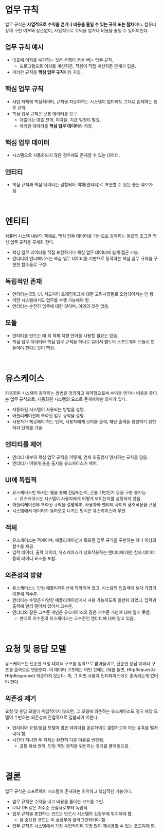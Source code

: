 # 업무 규칙

업무 규칙은 **사업적으로 수익을 얻거나 비용을 줄일 수 있는 규칙 또는 절차**이다. 컴퓨터상의 구현 여부와 상관없이, 사업적으로 수익을 얻거나 비용을 줄일 수 있어야한다.

## 업무 규칙 예시

* 대출에 이자를 부과하는 것은 은행이 돈을 버는 업무 규칙.
    * 프로그램으로 이자를 계산하든, 직원이 직접 계산하든 관계가 없음.
* 이러한 규칙을 **핵심 업무 규칙**이라 지칭.

## 핵심 업무 규칙

* 사업 자체에 핵심적이며, 규칙을 자동화하는 시스템이 없더라도 그대로 존재하는 업무 규칙.
* 핵심 업무 규칙은 보통 데이터를 요구.
    * 대출에는 대출 잔액, 이자율, 지급 일정이 필요.
    * 이러한 데이터를 **핵심 업무 데이터**라 지칭.

## 핵심 업무 데이터

* 시스템으로 자동화되지 않은 경우에도 존재할 수 있는 데이터.

## 엔티티

* 핵심 규칙과 핵심 데이터는 결합되어 객체(엔티티)로 표현할 수 있는 좋은 후보가 됨.

<br/>

# 엔티티

컴퓨터 시스템 내부의 객체로, 핵심 업무 데이터를 기반으로 동작하는 일련의 조그만 핵심 업무 규칙을 구체화 한다.

* 핵심 업무 데이터를 직접 포함하거나 핵심 업무 데이터에 쉽게 접근 가능.
* 엔티티의 인터페이스는 핵심 업무 데이터를 기반으로 동작하는 핵심 업무 규칙을 구현한 함수들로 구성.

## 독립적인 존재

* 엔티티는 DB, UI, 서드파티 프레임워크에 대한 고려사항들로 오염되어서는 안 됨.
* 어떤 시스템에서도 업무를 수행 가능해야 함.
* 엔티티는 순전히 업무에 대한 것이며, 이외의 것은 없음.

## 모듈

* 엔티티를 만드는 데 꼭 객체 지향 언어를 사용할 필요는 없음.
* 핵심 업무 데이터와 핵심 업무 규칙을 하나로 묶어서 별도의 소프트웨어 모듈로 만들어야 한다는것이 핵심.

<br/>

# 유스케이스

자동화된 시스템이 동작하는 방법을 정의하고 제약함으로써 수익을 얻거나 비용을 줄이는 업무 규칙으로, 자동화된 시스템의 요소로 존재해야만 의미가 있다.

* 자동화된 시스템이 사용되는 방법을 설명.
* 애플리케이션에 특화된 업무 규칙을 설명.
* 사용자가 제공해야 하는 입력, 사용자에게 보여줄 출력, 해당 출력을 생성하기 위한 처리 단계를 기술.

## 엔티티를 제어

* 엔티티 내부의 핵심 업무 규칙을 어떻게, 언제 호출할지 명시하는 규칙을 담음.
* 엔티티가 어떻게 춤을 출지를 유스케이스가 제어.

## UI에 독립적

* 유스케이스만 봐서는 웹을 통해 전달되는지, 콘솔 기반인지 등을 구분 불가능.
    * 유스케이스는 시스템이 사용자에게 어떻게 보이는지를 설명하지 않음.
* 애플리케이션에 특화된 규칙을 설명하며, 사용자와 엔티티 사이의 상호작용을 규정.
* 시스템에서 데이터가 들어오고 나가는 방식은 유스케이스와 무관.

## 객체

* 유스케이스는 객체이며, 애플리케이션에 특화된 업무 규칙을 구현하는 하나 이상의 함수를 제공.
* 입력 데이터, 출력 데이터, 유스케이스가 상호작용하는 엔티티에 대한 참조 데이터 등의 데이터 요소를 포함.

## 의존성의 방향

* 유스케이스는 단일 애플리케이션에 특화되어 있고, 시스템의 입출력에 보다 가깝기 때문에 저수준.
* 엔티티는 수많은 다양한 애플리케이션에서 사용 가능하도록 일반화 되었고, 입력과 출력에 멀리 떨어져 있어서 고수준.
* 엔티티와 같은 고수준 개념은 유스케이스와 같은 저수준 개념에 대해 알지 못함.
    * 반대로 저수준의 유스케이스는 고수준인 엔티티에 대해 알고 있음.

</br>

# 요청 및 응답 모델

유스케이스는 단순한 요청 데이터 구조를 입력으로 받아들이고, 단순한 응답 데이터 구조를 출력으로 변환한다. 이 데이터 구조에는 어떤 것에도 (예를 들면, HttpRequest나 HttpResponse) 의존하지 않는다. 즉, 그 어떤 사용자 인터페이스에도 종속되는게 없어야 한다.

## 의존성 제거

요청 및 응답 모델이 독립적이지 않으면, 그 모델에 의존하는 유스케이스도 결국 해당 모델이 수반하는 의존성에 간접적으로 결합되어 버린다.

* 엔티티와 요청/응답 모델이 많은 데이터를 공유하여도 결합하고자 하는 유혹을 떨쳐내야 함.
* 시간이 지나면 두 객체는 완전히 다른 이유로 변경됨.
    * 공통 폐쇄 원칙, 단일 책임 원칙을 위반하는 결과를 불러일으킴.

<br/>

# 결론

업무 규칙은 소프트웨어 시스템이 존재하는 이유이고 핵심적인 기능이다. 

* 업무 규칙은 수익을 내고 비용을 줄이는 코드를 수반.
* UI나 DB 같은 저수준 관심사로부터 독립적.
* 업무 규칙을 표현하는 코드는 반드시 시스템의 심장부에 위치해야 함.
    * 덜 중요한 코드는 이 심장부에 플러그인되어야 함.
* 업무 규칙은 시스템에서 가장 독립적이며 가장 많이 재사용할 수 있는 코드여야 함.